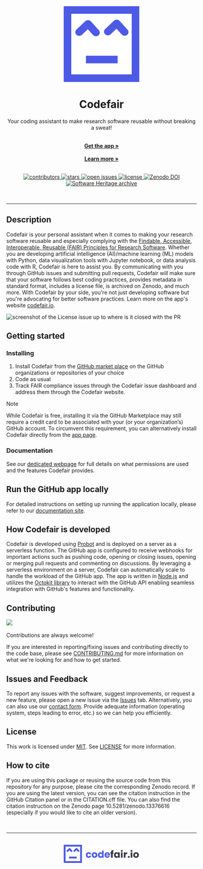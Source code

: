 <div align="center">

<img src="https://raw.githubusercontent.com/fairdataihub/codefair-app/main/ui/public/assets/images/codefair_logo.png" alt="logo" width="200" height="auto" />

<br />

<h1>Codefair</h1>

<p>
Your coding assistant to make research software reusable without breaking a sweat!
</p>

<br />
    <a href="https://github.com/marketplace/codefair-app"><strong> Get the app »</strong></a>
    <br />
<br />
    <a href="https://codefair.io/"><strong>Learn more »</strong></a>

<br />    
<br />

<p>
  <a href="https://github.com/fairdataihub/codefair-app/graphs/contributors">
    <img src="https://img.shields.io/github/contributors/fairdataihub/codefair-app.svg?style=flat-square" alt="contributors" />
  </a>
  <a href="https://github.com/fairdataihub/codefair-app/stargazers">
    <img src="https://img.shields.io/github/stars/fairdataihub/codefair-app.svg?style=flat-square" alt="stars" />
  </a>
  <a href="https://github.com/fairdataihub/codefair-app/issues/">
    <img src="https://img.shields.io/github/issues/fairdataihub/codefair-app.svg?style=flat-square" alt="open issues" />
  </a>
  <a href="https://github.com/fairdataihub/codefair-app/blob/main/LICENSE">
    <img src="https://img.shields.io/github/license/fairdataihub/codefair-app.svg?style=flat-square" alt="license" />
  </a>
  <a href="https://doi.org/10.5281/zenodo.13376616">
    <img src="https://zenodo.org/badge/DOI/10.5281/zenodo.13376616.svg" alt="Zenodo DOI" />
  </a>
  <a href="https://archive.softwareheritage.org/browse/origin/https://github.com/fairdataihub/codefair-app/">
    <img src="https://archive.softwareheritage.org/badge/origin/https://github.com/fairdataihub/codefair-app/" alt="Software Heritage archive" />
  </a>

</p>

</div>

<br />

---

## Description

Codefair is your personal assistant when it comes to making your research software reusable and especially complying with the [Findable, Accessible, Interoperable, Reusable (FAIR) Principles for Research Software](https://doi.org/10.1038/s41597-022-01710-x). Whether you are developing artificial intelligence (AI)/machine learning (ML) models with Python, data visualization tools with Jupyter notebook, or data analysis code with R, Codefair is here to assist you. By communicating with you through GitHub issues and submitting pull requests, Codefair will make sure that your software follows best coding practices, provides metadata in standard format, includes a license file, is archived on Zenodo, and much more. With Codefair by your side, you're not just developing software but you're advocating for better software practices. Learn more on the app's website [codefair.io](https://codefair.io/).

![screenshot of the License issue up to where is it closed with the PR](https://imgur.com/fcOuzTC.png)

## Getting started

### Installing

1. Install Codefair from the [GitHub market place](https://github.com/marketplace/codefair-app) on the GitHub organizations or repositories of your choice
2. Code as usual
3. Track FAIR compliance issues through the Codefair issue dashboard and address them through the Codefair website.

> [!NOTE]
> While Codefair is free, installing it via the GitHub Marketplace may still require a credit card to be associated with your (or your organization’s) GitHub account. To circumvent this requirement, you can alternatively install Codefair directly from the [app page](https://github.com/apps/codefair-app).

### Documentation

See our [dedicated webpage](https://docs.codefair.io/docs/installation.html) for full details on what permissions are used and the features Codefair provides.

## Run the GitHub app locally

For detailed instructions on setting up running the application locally, please refer to our [documentation site](https://docs.codefair.io/dev/running-locally.html).

## How Codefair is developed

Codefair is developed using [Probot](https://probot.github.io/docs/) and is deployed on a server as a serverless function. The GitHub app is configured to receive webhooks for important actions such as pushing code, opening or closing issues, opening or merging pull requests and commenting on discussions.
By leveraging a serverless environment on a server, Codefair can automatically scale to handle the workload of the GitHub app. The app is written in [Node.js](https://nodejs.org/en) and utilizes the [Octokit library](https://github.com/octokit) to interact with the GitHub API enabling seamless integration with GitHub's features and functionality.

## Contributing

<a href="https://github.com/fairdataihub/codefair-app/graphs/contributors">
  <img src="https://contrib.rocks/image?repo=fairdataihub/codefair-app" />
</a>

Contributions are always welcome!

If you are interested in reporting/fixing issues and contributing directly to the code base, please see [CONTRIBUTING.md](CONTRIBUTING.md) for more information on what we're looking for and how to get started.

## Issues and Feedback

To report any issues with the software, suggest improvements, or request a new feature, please open a new issue via the [Issues](https://github.com/fairdataihub/codefair-app/issues) tab. Alternatively, you can also use our [contact form](https://tally.so/r/3E0dao). Provide adequate information (operating system, steps leading to error, etc.) so we can help you efficiently.

## License

This work is licensed under
[MIT](https://opensource.org/licenses/mit). See [LICENSE](https://github.com/AI-READI/pyfairdatatools/blob/main/LICENSE) for more information.

## How to cite

If you are using this package or reusing the source code from this repository for any purpose, please cite the corresponding Zenodo record. If you are using the latest version, you can see the citation instruction in the GitHub Citation panel or in the CITATION.cff file. You can also find the citation instruction on the Zenodo page 10.5281/zenodo.13376616 (especially if you would like to cite an older version). 

<br />

---

<br />

<div align="center">

<a href="https://codefair.io">
  <img src="https://raw.githubusercontent.com/fairdataihub/codefair-app/main/ui/public/assets/images/codefair_logo_name.png" alt="logo" width="200" height="auto" />
</a>

</div>

